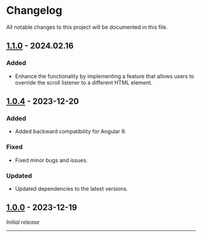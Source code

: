 # Changelog

All notable changes to this project will be documented in this file.

<a name="1.1.0"></a>

## [1.1.0] - 2024.02.16

### Added

- Enhance the functionality by implementing a feature that allows users to override the scroll listener to a different HTML element.

<a name="1.0.4"></a>

## [1.0.4] - 2023-12-20

### Added

- Added backward compatibility for Angular 9.

### Fixed

- Fixed minor bugs and issues.

### Updated

- Updated dependencies to the latest versions.

<a name="1.0.0"></a>

## [1.0.0] - 2023-12-19

_Initial release_

---

[1.1.0]: https://github.com/your/project/releases/tag/1.0.4
[1.0.4]: https://github.com/your/project/releases/tag/1.0.4
[1.0.0]: https://github.com/your/project/releases/tag/1.0.0
